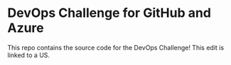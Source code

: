 # DevOps Challenge for GitHub and Azure

This repo contains the source code for the DevOps Challenge!
This edit is linked to a US.
